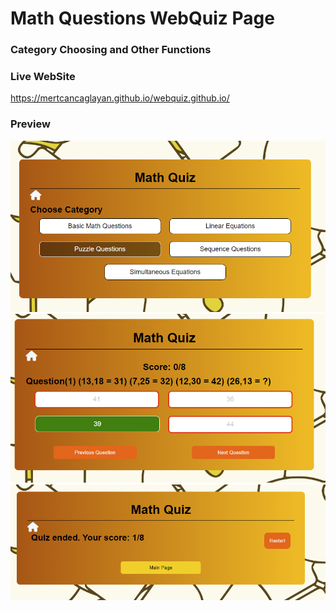 # Math Questions WebQuiz Page
### Category Choosing and Other Functions

### Live WebSite
https://mertcancaglayan.github.io/webquiz.github.io/


### Preview
![alt text](images/preview/QuizAppImage.png)
![alt text](images/preview/QuizAppImage%202.png)
![alt text](images/preview/QuizAppImage%203.png)
